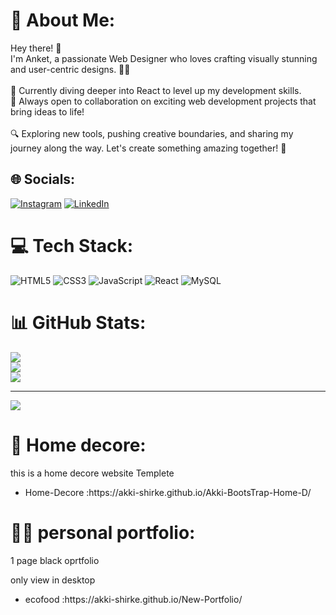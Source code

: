 # 💫 About Me:
Hey there! 👋<br>I'm Anket, a passionate Web Designer who loves crafting visually stunning and user-centric designs. 🎨✨<br><br>🌱 Currently diving deeper into React to level up my development skills.<br>🤝 Always open to collaboration on exciting web development projects that bring ideas to life!<br><br>🔍 Exploring new tools, pushing creative boundaries, and sharing my journey along the way. Let's create something amazing together! 🚀


## 🌐 Socials:
[![Instagram](https://img.shields.io/badge/Instagram-%23E4405F.svg?logo=Instagram&logoColor=white)](https://instagram.com/a_kk_i0525) [![LinkedIn](https://img.shields.io/badge/LinkedIn-%230077B5.svg?logo=linkedin&logoColor=white)](https://linkedin.com/in/https://www.linkedin.com/in/anket-shirke-3bb4bb297) 

# 💻 Tech Stack:
![HTML5](https://img.shields.io/badge/html5-%23E34F26.svg?style=for-the-badge&logo=html5&logoColor=white) ![CSS3](https://img.shields.io/badge/css3-%231572B6.svg?style=for-the-badge&logo=css3&logoColor=white) ![JavaScript](https://img.shields.io/badge/javascript-%23323330.svg?style=for-the-badge&logo=javascript&logoColor=%23F7DF1E) ![React](https://img.shields.io/badge/react-%2320232a.svg?style=for-the-badge&logo=react&logoColor=%2361DAFB) ![MySQL](https://img.shields.io/badge/mysql-4479A1.svg?style=for-the-badge&logo=mysql&logoColor=white) 
# 📊 GitHub Stats:
![](https://github-readme-stats.vercel.app/api?username=Akki-shirke&theme=default_repocard&hide_border=false&include_all_commits=true&count_private=false)<br/>
![](https://github-readme-streak-stats.herokuapp.com/?user=Akki-shirke&theme=default_repocard&hide_border=false)<br/>
![](https://github-readme-stats.vercel.app/api/top-langs/?username=Akki-shirke&theme=default_repocard&hide_border=false&include_all_commits=true&count_private=false&layout=compact)

---
[![](https://visitcount.itsvg.in/api?id=Akki-shirke&icon=0&color=4)](https://visitcount.itsvg.in)

<!-- Proudly created with GPRM ( https://gprm.itsvg.in ) -->


# 🏡 Home decore:
<p>this is a home decore website Templete</p>
<ul>
 <li>Home-Decore :https://akki-shirke.github.io/Akki-BootsTrap-Home-D/</li>
</ul>

# 👨‍💻 personal portfolio:
<p>1 page black oprtfolio</p>
<p1>only view in desktop </p1>
<ul>
 <li>ecofood :https://akki-shirke.github.io/New-Portfolio/ </li>
</ul>
